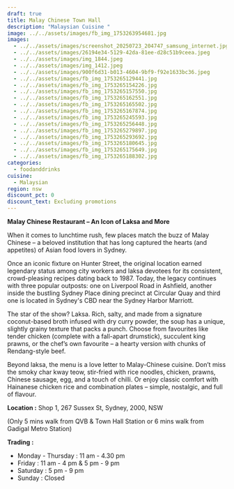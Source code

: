 ```yaml
---
draft: true
title: Malay Chinese Town Hall
description: "Malaysian Cuisine "
image: ../../assets/images/fb_img_1753263954681.jpg
images:
  - ../../assets/images/screenshot_20250723_204747_samsung_internet.jpg
  - ../../assets/images/26194e34-5129-42da-81ee-d28c51b9ceea.jpeg
  - ../../assets/images/img_1844.jpeg
  - ../../assets/images/img_1412.jpeg
  - ../../assets/images/900f6d31-b013-4604-9bf9-f92e1633bc36.jpeg
  - ../../assets/images/fb_img_1753265129441.jpg
  - ../../assets/images/fb_img_1753265154226.jpg
  - ../../assets/images/fb_img_1753265157550.jpg
  - ../../assets/images/fb_img_1753265162551.jpg
  - ../../assets/images/fb_img_1753265165502.jpg
  - ../../assets/images/fb_img_1753265167874.jpg
  - ../../assets/images/fb_img_1753265245593.jpg
  - ../../assets/images/fb_img_1753265256448.jpg
  - ../../assets/images/fb_img_1753265279897.jpg
  - ../../assets/images/fb_img_1753265293692.jpg
  - ../../assets/images/fb_img_1753265180645.jpg
  - ../../assets/images/fb_img_1753265175649.jpg
  - ../../assets/images/fb_img_1753265188302.jpg
categories:
  - foodanddrinks
cuisine:
  - Malaysian
region: nsw
discount_pct: 0
discount_text: Excluding promotions
---
```

**Malay Chinese Restaurant – An Icon of Laksa and More**

When it comes to lunchtime rush, few places match the buzz of Malay Chinese  – a beloved institution that has long captured the hearts (and appetites) of Asian food lovers in Sydney.

Once an iconic fixture on Hunter Street, the original location earned legendary status among city workers and laksa devotees for its consistent, crowd-pleasing recipes dating back to 1987. Today, the legacy continues with three popular outposts: one on Liverpool Road in Ashfield, another inside the bustling Sydney Place dining precinct at Circular Quay and third one is located in Sydney's CBD near the Sydney Harbor Marriott.

The star of the show? Laksa. Rich, salty, and made from a signature coconut-based broth infused with dry curry powder, the soup has a unique, slightly grainy texture that packs a punch. Choose from favourites like tender chicken (complete with a fall-apart drumstick), succulent king prawns, or the chef’s own favourite – a hearty version with chunks of Rendang-style beef.

Beyond laksa, the menu is a love letter to Malay-Chinese cuisine. Don’t miss the smoky char kway teow, stir-fried with rice noodles, chicken, prawns, Chinese sausage, egg, and a touch of chilli. Or enjoy classic comfort with Hainanese chicken rice and combination plates – simple, nostalgic, and full of flavour.

**Location :** Shop 1, 267 Sussex St, Sydney, 2000, NSW

(Only 5 mins walk from QVB & Town Hall Station or 6 mins walk from Gadigal Metro Station)

**Trading :**

* Monday - Thursday : 11 am - 4.30 pm
* Friday : 11 am - 4 pm & 5 pm - 9 pm
* Saturday : 5 pm - 9 pm
* Sunday : Closed
